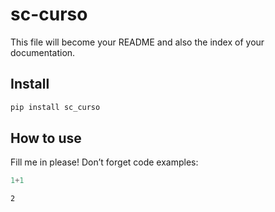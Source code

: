 # sc-curso

<!-- WARNING: THIS FILE WAS AUTOGENERATED! DO NOT EDIT! -->

This file will become your README and also the index of your
documentation.

## Install

``` sh
pip install sc_curso
```

## How to use

Fill me in please! Don’t forget code examples:

``` python
1+1
```

    2
